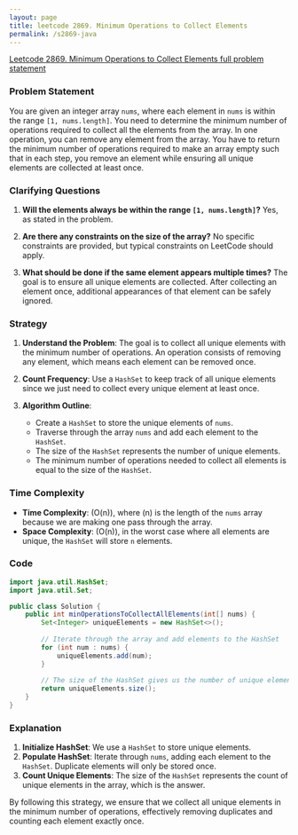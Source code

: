 ```yaml
---
layout: page
title: leetcode 2869. Minimum Operations to Collect Elements
permalink: /s2869-java
---
```

[Leetcode 2869. Minimum Operations to Collect Elements full problem statement](https://algoadvance.github.io/algoadvance/l2869)
### Problem Statement

You are given an integer array `nums`, where each element in `nums` is within the range `[1, nums.length]`. You need to determine the minimum number of operations required to collect all the elements from the array. In one operation, you can remove any element from the array. You have to return the minimum number of operations required to make an array empty such that in each step, you remove an element while ensuring all unique elements are collected at least once.

### Clarifying Questions
1. **Will the elements always be within the range `[1, nums.length]`?**
   Yes, as stated in the problem.
   
2. **Are there any constraints on the size of the array?**
   No specific constraints are provided, but typical constraints on LeetCode should apply.

3. **What should be done if the same element appears multiple times?**
   The goal is to ensure all unique elements are collected. After collecting an element once, additional appearances of that element can be safely ignored.

### Strategy
1. **Understand the Problem**: The goal is to collect all unique elements with the minimum number of operations. An operation consists of removing any element, which means each element can be removed once.
   
2. **Count Frequency**: Use a `HashSet` to keep track of all unique elements since we just need to collect every unique element at least once.

3. **Algorithm Outline**:
   - Create a `HashSet` to store the unique elements of `nums`.
   - Traverse through the array `nums` and add each element to the `HashSet`.
   - The size of the `HashSet` represents the number of unique elements.
   - The minimum number of operations needed to collect all elements is equal to the size of the `HashSet`.

### Time Complexity
- **Time Complexity**: \(O(n)\), where \(n\) is the length of the `nums` array because we are making one pass through the array.
- **Space Complexity**: \(O(n)\), in the worst case where all elements are unique, the `HashSet` will store `n` elements.

### Code

```java
import java.util.HashSet;
import java.util.Set;

public class Solution {
    public int minOperationsToCollectAllElements(int[] nums) {
        Set<Integer> uniqueElements = new HashSet<>();
        
        // Iterate through the array and add elements to the HashSet
        for (int num : nums) {
            uniqueElements.add(num);
        }
        
        // The size of the HashSet gives us the number of unique elements
        return uniqueElements.size();
    }
}
```

### Explanation
1. **Initialize HashSet**: We use a `HashSet` to store unique elements.
2. **Populate HashSet**: Iterate through `nums`, adding each element to the `HashSet`. Duplicate elements will only be stored once.
3. **Count Unique Elements**: The size of the `HashSet` represents the count of unique elements in the array, which is the answer.

By following this strategy, we ensure that we collect all unique elements in the minimum number of operations, effectively removing duplicates and counting each element exactly once.